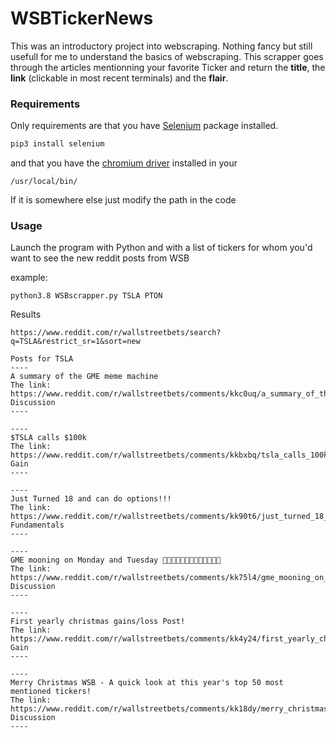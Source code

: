 # WSBTickerNews

This was an introductory project into webscraping. Nothing fancy but still usefull for me to understand the basics of webscraping.
This scrapper goes through the articles mentionning your favorite Ticker and return the **title**, the **link** (clickable in most recent terminals) and the **flair**.

### Requirements

Only requirements are that you have [Selenium](https://selenium-python.readthedocs.io/ "Selenium package") package installed.
```python
pip3 install selenium
```
and that you have the [chromium driver](https://chromedriver.chromium.org/downloads "Chromium DownLoad") installed in your 
```
/usr/local/bin/
```
If it is somewhere else just modify the path in the code

### Usage

Launch the program with Python and with a list of tickers for whom you'd want to see the new reddit posts from WSB

example:
```
python3.8 WSBscrapper.py TSLA PTON
```
Results
```
https://www.reddit.com/r/wallstreetbets/search?q=TSLA&restrict_sr=1&sort=new

Posts for TSLA
----
A summary of the GME meme machine
The link: https://www.reddit.com/r/wallstreetbets/comments/kkc0uq/a_summary_of_the_gme_meme_machine/
Discussion
----

----
$TSLA calls $100k
The link: https://www.reddit.com/r/wallstreetbets/comments/kkbxbq/tsla_calls_100k/
Gain
----

----
Just Turned 18 and can do options!!!
The link: https://www.reddit.com/r/wallstreetbets/comments/kk90t6/just_turned_18_and_can_do_options/
Fundamentals
----

----
GME mooning on Monday and Tuesday 🚀🚀🚀🚀🚀🚀🚀🚀🚀🚀🚀🚀🚀
The link: https://www.reddit.com/r/wallstreetbets/comments/kk75l4/gme_mooning_on_monday_and_tuesday/
Discussion
----

----
First yearly christmas gains/loss Post!
The link: https://www.reddit.com/r/wallstreetbets/comments/kk4y24/first_yearly_christmas_gainsloss_post/
Gain
----

----
Merry Christmas WSB - A quick look at this year's top 50 most mentioned tickers!
The link: https://www.reddit.com/r/wallstreetbets/comments/kk18dy/merry_christmas_wsb_a_quick_look_at_this_years/
Discussion
----
```
